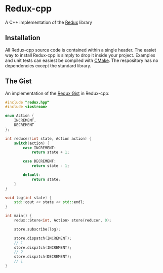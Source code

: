 # Redux-cpp

A C++ implementation of the [Redux](http://redux.js.org/) library

## Installation

All Redux-cpp source code is contained within a single header. The easiet way to install Redux-cpp is simply to drop it inside your project.
Examples and unit tests can easiest be compiled with [CMake](https://cmake.org/).
The respository has no dependencies except the standard library.

## The Gist

An implementation of the [Redux Gist](https://github.com/reactjs/redux/blob/master/README.md#the-gist) in Redux-cpp:

```cpp
#include "redux.hpp"
#include <iostream>

enum Action {
	INCREMENT,
	DECREMENT
};

int reducer(int state, Action action) {
	switch(action) {
		case INCREMENT:
			return state + 1;

		case DECREMENT:
			return state - 1;

		default:
			return state;
	}
}

void log(int state) {
	std::cout << state << std::endl;
}

int main() {
	redux::Store<int, Action> store(reducer, 0);

	store.subscribe(log);

	store.dispatch(INCREMENT);
	// 1
	store.dispatch(INCREMENT);
	// 2
	store.dispatch(DECREMENT);
	// 1
}
```

